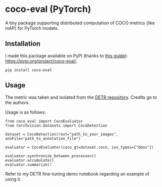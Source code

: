 # coco-eval (PyTorch)
A tiny package supporting distributed computation of COCO metrics (like mAP) for PyTorch models.

## Installation

I made this package available on PyPi (thanks to [this guide](https://medium.com/@joel.barmettler/how-to-upload-your-python-package-to-pypi-65edc5fe9c56)): https://pypi.org/project/coco-eval/. 

```
pip install coco-eval
```

## Usage

The metric was taken and isolated from the [DETR repository](https://github.com/facebookresearch/detr/tree/main). Credits go to the authors.

Usage is as follows:

```
from coco_eval import CocoEvaluator
from torchvision.datasets import CocoDetection

dataset = CocoDetection(root="path_to_your_images", annFile="path_to_annotation_file")

evaluator = CocoEvaluator(coco_gt=dataset.coco, iou_types=["bbox"])

evaluator.synchronize_between_processes()
evaluator.accumulate()
evaluator.summarize()
```

Refer to my DETR fine-tuning demo notebook regarding an example of using it.
